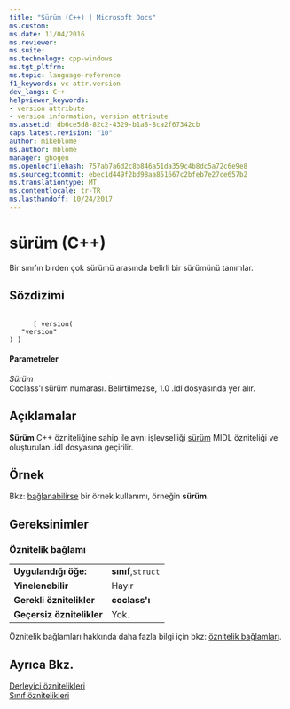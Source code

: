 ```yaml
---
title: "Sürüm (C++) | Microsoft Docs"
ms.custom: 
ms.date: 11/04/2016
ms.reviewer: 
ms.suite: 
ms.technology: cpp-windows
ms.tgt_pltfrm: 
ms.topic: language-reference
f1_keywords: vc-attr.version
dev_langs: C++
helpviewer_keywords:
- version attribute
- version information, version attribute
ms.assetid: db6ce5d8-82c2-4329-b1a8-8ca2f67342cb
caps.latest.revision: "10"
author: mikeblome
ms.author: mblome
manager: ghogen
ms.openlocfilehash: 757ab7a6d2c8b846a51da359c4b8dc5a72c6e9e8
ms.sourcegitcommit: ebec1d449f2bd98aa851667c2bfeb7e27ce657b2
ms.translationtype: MT
ms.contentlocale: tr-TR
ms.lasthandoff: 10/24/2017
---
```

# <a name="version-c"></a>sürüm (C++)
Bir sınıfın birden çok sürümü arasında belirli bir sürümünü tanımlar.  
  
## <a name="syntax"></a>Sözdizimi  
  
```  
  
      [ version(  
   "version"  
) ]  
```  
  
#### <a name="parameters"></a>Parametreler  
 *Sürüm*  
 Coclass'ı sürüm numarası. Belirtilmezse, 1.0 .idl dosyasında yer alır.  
  
## <a name="remarks"></a>Açıklamalar  
 **Sürüm** C++ özniteliğine sahip ile aynı işlevselliği [sürüm](http://msdn.microsoft.com/library/windows/desktop/aa367306) MIDL özniteliği ve oluşturulan .idl dosyasına geçirilir.  
  
## <a name="example"></a>Örnek  
 Bkz: [bağlanabilirse](../windows/bindable.md) bir örnek kullanımı, örneğin **sürüm**.  
  
## <a name="requirements"></a>Gereksinimler  
  
### <a name="attribute-context"></a>Öznitelik bağlamı  
  
|||  
|-|-|  
|**Uygulandığı öğe:**|**sınıf**,`struct`|  
|**Yinelenebilir**|Hayır|  
|**Gerekli öznitelikler**|**coclass'ı**|  
|**Geçersiz öznitelikler**|Yok.|  
  
 Öznitelik bağlamları hakkında daha fazla bilgi için bkz: [öznitelik bağlamları](../windows/attribute-contexts.md).  
  
## <a name="see-also"></a>Ayrıca Bkz.  
 [Derleyici öznitelikleri](../windows/compiler-attributes.md)   
 [Sınıf öznitelikleri](../windows/class-attributes.md)   
